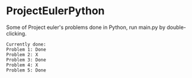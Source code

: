 # ProjectEulerPython
Some of Project euler's problems done in Python, run main.py by double-clicking.

	Currently done:
	Problem 1: Done
	Problem 2: X
	Problem 3: Done
	Problem 4: X
	Problem 5: Done
